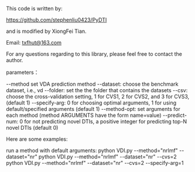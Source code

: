This code is written by:

https://github.com/stephenliu0423/PyDTI

and is modified by XiongFei Tian.

Email: txfhut@163.com

For any questions regarding to this library, please feel free to contact the author.

parameters：

--method 			set VDA prediction method
--dataset: 			choose the benchmark dataset, i.e., vd
--folder:			set the the folder that contains the datasets 
--csv:				choose the cross-validation setting, 1 for CVS1, 2 for CVS2, and 3 for CVS3, (default 1)
--specify-arg:		0 for choosing optimal arguments, 1 for using default/specified arguments (default 1)
--method-opt:		set arguments for each method (method ARGUMENTS have the form name=value)
--predict-num:		0 for not predicting novel DTIs, a positive integer for predicting top-N novel DTIs (default 0)

Here are some examples:

run a method with default arguments:
	python VDI.py --method="nrlmf" --dataset="nr"
	python VDI.py --method="nrlmf" --dataset="nr" --cvs=2
	python VDI.py --method="nrlmf" --dataset="nr" --cvs=2 --specify-arg=1
